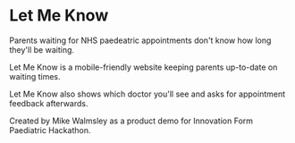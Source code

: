# Let Me Know

Parents waiting for NHS paedeatric appointments don't know how long they'll be waiting.

Let Me Know is a mobile-friendly website keeping parents up-to-date on waiting times.

Let Me Know also shows which doctor you'll see and asks for appointment feedback afterwards.

Created by Mike Walmsley as a product demo for Innovation Form Paediatric Hackathon.
